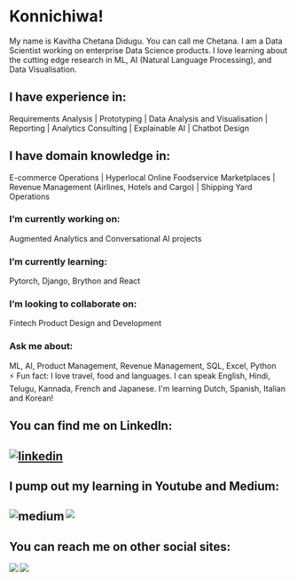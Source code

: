 <h1>Konnichiwa! </h1>
My name is Kavitha Chetana Didugu. You can call me Chetana.
I am a Data Scientist working on enterprise Data Science products. I love learning about the cutting edge research in ML, AI (Natural Language Processing), and Data Visualisation. 

<h2>I have experience in:</h2>
Requirements Analysis | Prototyping | Data Analysis and Visualisation | Reporting | Analytics Consulting | Explainable AI | Chatbot Design

<h2>I have domain knowledge in:</h2>
E-commerce Operations | Hyperlocal Online Foodservice Marketplaces | Revenue Management (Airlines, Hotels and Cargo) | Shipping Yard Operations
<br>
<!--
**kavithacd/kavithacd** is a ✨ _special_ ✨ repository because its `README.md` (this file) appears on your GitHub profile.-->
<h3>I’m currently working on:</h3> 
Augmented Analytics and Conversational AI projects
<h3>I’m currently learning:</h3> Pytorch, Django, Brython and React
<h3>I’m looking to collaborate on:</h3> 
Fintech Product Design and Development
<h3>Ask me about:</h3> 
ML, AI, Product Management, Revenue Management, SQL, Excel, Python
<br>
⚡ Fun fact: I love travel, food and languages. I can speak English, Hindi, Telugu, Kannada, French and Japanese. I'm learning Dutch, Spanish, Italian and Korean!
<br>
<h2>You can find me on LinkedIn:<h2>
<p> </p>
<a href="https://www.linkedin.com/in/kavitha-chetana-didugu/"><img alt="linkedin" src="https://img.shields.io/badge/linkedin-%230077B5.svg?&style=for-the-badge&logo=linkedin&logoColor=white" /></a>
<br>
<h2>I pump out my learning in Youtube and Medium:<h2>
<p> </p>
<a href="https://cervio.medium.com/"><img align="left" alt="medium" src="https://img.shields.io/badge/medium-%2312100E.svg?&style=for-the-badge&logo=medium&logoColor=white" /></a>
<a href="https://www.youtube.com/channel/UCzFH_iBeTYi-kYpArG9pGtw?view_as=subscriber"><img align="left" src="https://img.shields.io/badge/youtube-%23FF0000.svg?&style=for-the-badge&logo=youtube&logoColor=white" /></a>
<br>
<h2>You can reach me on other social sites:</h2>
<p> </p>
<a href="https://www.instagram.com/what.i.did.before.i.died/?hl=en"><img align = "left" src="https://img.shields.io/badge/instagram-%23E4405F.svg?&style=for-the-badge&logo=instagram&logoColor=white"/></a>
<a href="https://twitter.com/ScienceProduct"><img align="left" src="https://img.shields.io/badge/twitter-%231DA1F2.svg?&style=for-the-badge&logo=twitter&logoColor=white"/></a>
